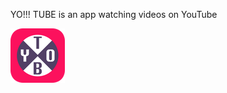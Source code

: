 YO!!! TUBE is an app watching videos on YouTube

![](TUBIN/Images.xcassets/AppIcon.appiconset/Icon-Small@3x.png)
